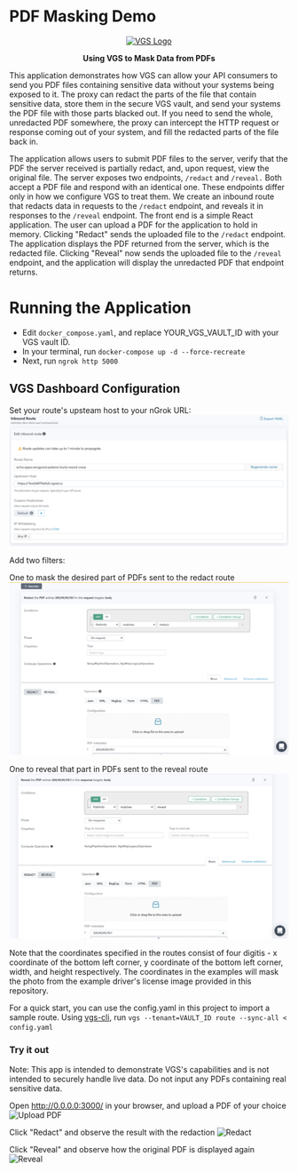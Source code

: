 # PDF Masking Demo

<p align="center"><a href="https://www.verygoodsecurity.com/"><img src="https://avatars0.githubusercontent.com/u/17788525" width="128" alt="VGS Logo"></a></p>
<p align="center"><b>Using VGS to Mask Data from PDFs</b></p>

This application demonstrates how VGS can allow your API consumers to send you PDF files containing sensitive data without your systems being exposed to it. The proxy can redact the parts of the file that contain sensitive data, store them in the secure VGS vault, and send your systems the PDF file with those parts blacked out. If you need to send the whole, unredacted PDF somewhere, the proxy can intercept the HTTP request or response coming out of your system, and fill the redacted parts of the file back in. 

The application allows users to submit PDF files to the server, verify that the PDF the server received is partially redact, and, upon request, view the original file. The server exposes two endpoints, ```/redact``` and ```/reveal.``` Both accept a PDF file and respond with an identical one. These endpoints differ only in how we configure VGS to treat them. We create an inbound route that redacts data in requests to the ```/redact``` endpoint, and reveals it in responses to the ```/reveal``` endpoint. The front end is a simple React application. The user can upload a PDF for the application to hold in memory. Clicking "Redact" sends the uploaded file to the ```/redact``` endpoint. The application displays the PDF returned from the server, which is the redacted file. Clicking "Reveal" now sends the uploaded file to the ```/reveal``` endpoint, and the application will display the unredacted PDF that endpoint returns. 

# Running the Application

* Edit ```docker_compose.yaml```, and replace YOUR_VGS_VAULT_ID with your VGS vault ID.
* In your terminal, run ```docker-compose up -d --force-recreate```
* Next, run ```ngrok http 5000```

## VGS Dashboard Configuration
Set your route's upsteam host to your nGrok URL:
![Upstream Host](docs/images/upstream_host.png)

Add two filters:

One to mask the desired part of PDFs sent to the redact route
![Redact Filter](docs/images/redact.png)

One to reveal that part in PDFs sent to the reveal route
![Reveal Filter](docs/images/reveal.png)

Note that the coordinates specified in the routes consist of four digitis - x coordinate of the bottom left corner, y coordinate of the bottom left corner, width, and height respectively. The coordinates in the examples will mask the photo from the example driver's license image provided in this repository.


For a quick start, you can use the config.yaml in this project to import a sample route. Using [vgs-cli](https://www.verygoodsecurity.com/docs/cli), run
```vgs --tenant=VAULT_ID route --sync-all < config.yaml```

### Try it out

Note: This app is intended to demonstrate VGS's capabilities and is not intended to securely handle live data. Do not input any PDFs containing real sensitive data.

Open http://0.0.0.0:3000/ in your browser, and upload a PDF of your choice
![Upload PDF](docs/images/original.png)

Click "Redact" and observe the result with the redaction
![Redact](docs/images/redacted.png)

Click "Reveal" and observe how the original PDF is displayed again
![Reveal](docs/images/original.png)

